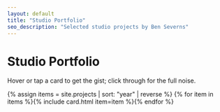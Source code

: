 ```yaml
---
layout: default
title: "Studio Portfolio"
seo_description: "Selected studio projects by Ben Severns"
---
```

# Studio Portfolio
<p>Hover or tap a card to get the gist; click through for the full noise.</p>
<div class="cards">
{% assign items = site.projects | sort: "year" | reverse %}
{% for item in items %}{% include card.html item=item %}{% endfor %}
</div>

